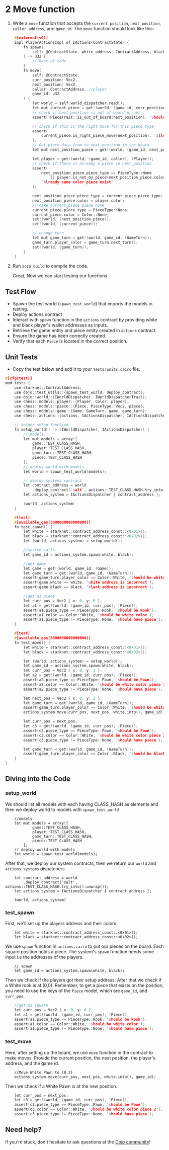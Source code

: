 # 2 Move function

1. Write a `move` function that accepts the `current position`, `next position`, `caller address`, and `game_id`. The `move` function should look like this:

```c
    #[external(v0)]
    impl PlayerActionsImpl of IActions<ContractState> {
        fn spawn(
            self: @ContractState, white_address: ContractAddress, black_address: ContractAddress
        ) -> u32 {
            // Rest of code
        }
        fn move(
            self: @ContractState,
            curr_position: Vec2,
            next_position: Vec2,
            caller: ContractAddress, //player
            game_id: u32
        ) {
            let world = self.world_dispatcher.read();
            let mut current_piece = get!(world, (game_id, curr_position), (Piece));
            // check if next_position is out of board or not
            assert(!PieceTrait::is_out_of_board(next_position), 'Should be inside board');

            // check if this is the right move for this piece type
            assert(
                current_piece.is_right_piece_move(next_position), 'Illegal move for type of piece'
            );
            // Get piece data from to next_position in the board
            let mut next_position_piece = get!(world, (game_id, next_position), (Piece));

            let player = get!(world, (game_id, caller), (Player));
            // check if there is already a piece in next_position
            assert(
                next_position_piece.piece_type == PieceType::None
                    || player.is_not_my_piece(next_position_piece.color),
                'Already same color piece exist'
            );

            next_position_piece.piece_type = current_piece.piece_type;
            next_position_piece.color = player.color;
            // make current_piece piece none
            current_piece.piece_type = PieceType::None;
            current_piece.color = Color::None;
            set!(world, (next_position_piece));
            set!(world, (current_piece));

            // change turn
            let mut game_turn = get!(world, game_id, (GameTurn));
            game_turn.player_color = game_turn.next_turn();
            set!(world, (game_turn));
        }
    }
```

2. Run `sozo build` to compile the code.

   Great, Now we can start testing our functions

## Test Flow

- Spawn the test world (`spawn_test_world`) that imports the models in testing.
- Deploy actions contract
- Interact with `spawn` function in the `actions` contract by providing white and black player's wallet addresses as inputs.
- Retrieve the game entity and piece entity created in `actions` contract.
- Ensure the game has been correctly created.
- Verify that each `Piece` is located in the correct position.

## Unit Tests

- Copy the test below and add it to your `tests/units.cairo` file.

```c
#[cfg(test)]
mod tests {
    use starknet::ContractAddress;
    use dojo::test_utils::{spawn_test_world, deploy_contract};
    use dojo::world::{IWorldDispatcher, IWorldDispatcherTrait};
    use chess::models::player::{Player, Color, player};
    use chess::models::piece::{Piece, PieceType, Vec2, piece};
    use chess::models::game::{Game, GameTurn, game, game_turn};
    use chess::actions::{actions, IActionsDispatcher, IActionsDispatcherTrait};

    // helper setup function
    fn setup_world() -> (IWorldDispatcher, IActionsDispatcher) {
        // models
        let mut models = array![
            game::TEST_CLASS_HASH,
            player::TEST_CLASS_HASH,
            game_turn::TEST_CLASS_HASH,
            piece::TEST_CLASS_HASH
        ];
        // deploy world with models
        let world = spawn_test_world(models);

        // deploy systems contract
        let contract_address = world
            .deploy_contract('salt', actions::TEST_CLASS_HASH.try_into().unwrap());
        let actions_system = IActionsDispatcher { contract_address };

        (world, actions_system)
    }

    #[test]
    #[available_gas(3000000000000000)]
    fn test_spawn() {
        let white = starknet::contract_address_const::<0x01>();
        let black = starknet::contract_address_const::<0x02>();
        let (world, actions_system) = setup_world();

        //system calls
        let game_id = actions_system.spawn(white, black);

        //get game
        let game = get!(world, game_id, (Game));
        let game_turn = get!(world, game_id, (GameTurn));
        assert(game_turn.player_color == Color::White, 'should be white turn');
        assert(game.white == white, 'white address is incorrect');
        assert(game.black == black, 'black address is incorrect');

        //get a1 piece
        let curr_pos = Vec2 { x: 0, y: 0 };
        let a1 = get!(world, (game_id, curr_pos), (Piece));
        assert(a1.piece_type == PieceType::Rook, 'should be Rook');
        assert(a1.color == Color::White, 'should be white color');
        assert(a1.piece_type != PieceType::None, 'should have piece');
    }

    #[test]
    #[available_gas(3000000000000000)]
    fn test_move() {
        let white = starknet::contract_address_const::<0x01>();
        let black = starknet::contract_address_const::<0x02>();

        let (world, actions_system) = setup_world();
        let game_id = actions_system.spawn(white, black);
        let curr_pos = Vec2 { x: 0, y: 1 };
        let a2 = get!(world, (game_id, curr_pos), (Piece));
        assert(a2.piece_type == PieceType::Pawn, 'should be Pawn');
        assert(a2.color == Color::White, 'should be white color piece 1');
        assert(a2.piece_type != PieceType::None, 'should have piece');

        let next_pos = Vec2 { x: 0, y: 2 };
        let game_turn = get!(world, game_id, (GameTurn));
        assert(game_turn.player_color == Color::White, 'should be white player turn');
        actions_system.move(curr_pos, next_pos, white.into(), game_id);

        let curr_pos = next_pos;
        let c3 = get!(world, (game_id, curr_pos), (Piece));
        assert(c3.piece_type == PieceType::Pawn, 'should be Pawn');
        assert(c3.color == Color::White, 'should be white color piece 2');
        assert(c3.piece_type != PieceType::None, 'should have piece');

        let game_turn = get!(world, game_id, (GameTurn));
        assert(game_turn.player_color == Color::Black, 'should be black player turn');
    }
}
```

## Diving into the Code

### setup_world

We should list all models with each having CLASS_HASH as elements and then we deploy world to models with `spawn_test_world`

```rust,ignore
    //models
    let mut models = array![
            game::TEST_CLASS_HASH,
            player::TEST_CLASS_HASH,
            game_turn::TEST_CLASS_HASH,
            piece::TEST_CLASS_HASH
        ];
    // deploy world with models
    let world = spawn_test_world(models);
```

After that, we deploy our system contracts, then we return our `world` and `actions_systems` dispatchers.

```rust,ignore
    let contract_address = world
        .deploy_contract('salt', actions::TEST_CLASS_HASH.try_into().unwrap());
    let actions_system = IActionsDispatcher { contract_address };

    (world, actions_system)
```

### test_spawn

First, we'll set up the players address and their colors.

```rust,ignore
    let white = starknet::contract_address_const::<0x01>();
    let black = starknet::contract_address_const::<0x02>();
```

We use `spawn` function in `actions.cairo` to put our pieces on the board. Each square position holds a piece. The system's `spawn` function needs some input i.e the addresses of the players.

```rust,ignore
    // spawn
    let game_id = actions_system.spawn(white, black);
```

Then we check if the players got their setup address. After that we check if a White rook is at (0,0). Remember, to get a piece that exists on the position, you need to use the keys of the `Piece` model, which are `game_id`, and `curr_pos`.

```c
    //get a1 square
    let curr_pos = Vec2 { x: 0, y: 0 };
    let a1 = get!(world, (game_id, curr_pos), (Piece));
    assert(a1.piece_type == PieceType::Rook, 'should be Rook');
    assert(a1.color == Color::White, 'should be white color');
    assert(a1.piece_type != PieceType::None, 'should have piece');
```

### test_move

Here, after setting up the board, we use `move` function in the contract to make moves. Provide the current position, the next position, the player's address, and the game id.

```rust,ignore
    //Move White Pawn to (0,2)
    actions_system.move(curr_pos, next_pos, white.into(), game_id);
```

Then we check if a White Pawn is at the new position.

```c
    let curr_pos = next_pos;
    let c3 = get!(world, (game_id, curr_pos), (Piece));
    assert(c3.piece_type == PieceType::Pawn, 'should be Pawn');
    assert(c3.color == Color::White, 'should be white color piece 2');
    assert(c3.piece_type != PieceType::None, 'should have piece');
```

## Need help?

If you're stuck, don't hesitate to ask questions at the [Dojo community](https://discord.gg/akd2yfuRS3)!
